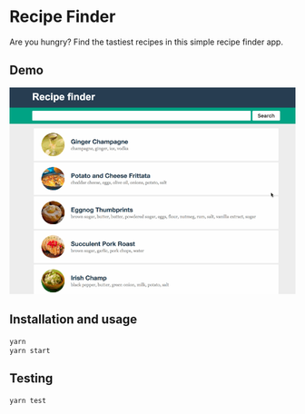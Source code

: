 # Recipe Finder

Are you hungry? Find the tastiest recipes in this simple recipe finder app.

## Demo

<img src="demo.gif" title="Recipe Finder Demo" />

## Installation and usage

```
yarn
yarn start
```

## Testing

```
yarn test
```
